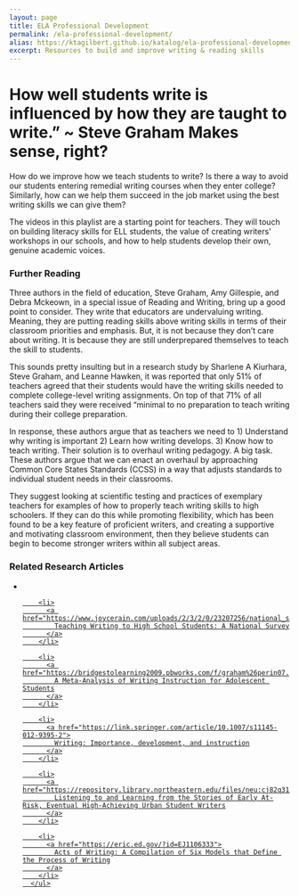 ```yaml
---
layout: page
title: ELA Professional Development
permalink: /ela-professional-development/
alias: https://ktagilbert.github.io/katalog/ela-professional-development/
excerpt: Resources to build and improve writing & reading skills
---
```


<div class="candidate-work-content">
  <h1>
    How well students write is influenced by how they are taught to write.” ~ Steve Graham Makes sense, right?
  </h1>
    <p>
      How do we improve how we teach students to write? Is there a way to avoid our students entering remedial writing courses when they enter college? Similarly, how can we help them succeed in the job market using the best writing skills we can give them?
    </p>
    <p>
      The videos in this playlist are a starting point for teachers. They will touch on building literacy skills for ELL students, the value of creating writers' workshops in our schools, and how to help students develop their own, genuine academic voices.
    </p>
    <div id=further-reading>
      <h3>
        Further Reading
      </h3>
        <p>
          Three authors in the field of education, Steve Graham, Amy Gillespie, and Debra Mckeown, in a special issue of Reading and Writing, bring up a good point to consider. They write that educators are undervaluing writing. Meaning, they are putting reading skills above writing skills in terms of their classroom priorities and emphasis. But, it is not because they don’t care about writing. It is because they are still underprepared themselves to teach the skill to students.
        </p>
        <p>
          This sounds pretty insulting but in a research study by Sharlene A Kiurhara, Steve Graham, and Leanne Hawken, it was reported that only 51% of teachers agreed that their students would have the writing skills needed to complete college-level writing assignments. On top of that 71% of all teachers said they were received “minimal to no preparation to teach writing during their college preparation.
        </p>
        <p>
          In response, these authors argue that as teachers we need to  1) Understand why writing is important  2) Learn how writing develops. 3) Know how to teach writing. Their solution is to overhaul writing pedagogy. A big task. These authors argue that we can enact an overhaul by approaching Common Core States Standards (CCSS) in a way that adjusts standards to individual student needs in their classrooms.
        </p>
        <p>
          They suggest looking at scientific testing and practices of exemplary teachers for examples of how to properly teach writing skills to high schoolers. If they can do this while promoting flexibility, which has been found to be a key feature of proficient writers, and creating a supportive and motivating classroom environment, then they believe students can begin to become stronger writers within all subject areas.
        </p>
    </div>
    <div>
    <h3>
      Related Research Articles
    </h3>
      <ul>
        <li>
          <a href="https://www.jstor.org/stable/30189704?seq=1#page_scan_tab_contents"
            Crossing the Divide: A Survey of the High School Activities that Best Prepared Students to Write in College
          </a>
        </li>

        <li>
          <a href="https://www.joycerain.com/uploads/2/3/2/0/23207256/national_survey_on_teaching_writing_to_hs_students.pdf">
            Teaching Writing to High School Students: A National Survey
          </a>
        </li>

        <li>
          <a href="https://bridgestolearning2009.pbworks.com/f/graham%26perin07.pdf">
            A Meta-Analysis of Writing Instruction for Adolescent Students
          </a>
        </li>

        <li>
          <a href="https://link.springer.com/article/10.1007/s11145-012-9395-2">
            Writing: Importance, development, and instruction
          </a>
        </li>

        <li>
          <a href="https://repository.library.northeastern.edu/files/neu:cj82q3102/fulltext.pdf">
            Listening to and Learning from the Stories of Early At-Risk, Eventual High-Achieving Urban Student Writers
          </a>
        </li>

        <li>
          <a href="https://eric.ed.gov/?id=EJ1106333">
            Acts of Writing: A Compilation of Six Models that Define the Process of Writing
          </a>
        </li>
      </ul>
</div>
